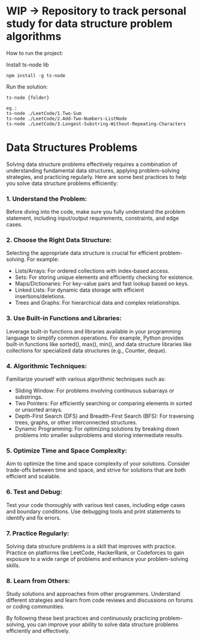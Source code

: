 # WIP -> Repository to track personal study for data structure problem algorithms

How to run the project:

Install ts-node lib
```
npm install -g ts-node
```

Run the solution:
```
ts-node {folder}

eg.: 
ts-node ./LeetCode/1.Two-Sum
ts-node ./LeetCode/2.Add-Two-Numbers-ListNode
ts-node ./LeetCode/3.Longest-Substring-Without-Repeating-Characters
```

# Data Structures Problems
Solving data structure problems effectively requires a combination of understanding fundamental data structures, applying problem-solving strategies, and practicing regularly. Here are some best practices to help you solve data structure problems efficiently:

### 1. Understand the Problem:
Before diving into the code, make sure you fully understand the problem statement, including input/output requirements, constraints, and edge cases.

### 2. Choose the Right Data Structure:
Selecting the appropriate data structure is crucial for efficient problem-solving. For example:

- Lists/Arrays: For ordered collections with index-based access.
- Sets: For storing unique elements and efficiently checking for existence.
- Maps/Dictionaries: For key-value pairs and fast lookup based on keys.
- Linked Lists: For dynamic data storage with efficient insertions/deletions.
- Trees and Graphs: For hierarchical data and complex relationships.

### 3. Use Built-in Functions and Libraries:
Leverage built-in functions and libraries available in your programming language to simplify common operations. For example, Python provides built-in functions like sorted(), max(), min(), and data structure libraries like collections for specialized data structures (e.g., Counter, deque).

### 4. Algorithmic Techniques:
Familiarize yourself with various algorithmic techniques such as:

- Sliding Window: For problems involving continuous subarrays or substrings.
- Two Pointers: For efficiently searching or comparing elements in sorted or unsorted arrays.
- Depth-First Search (DFS) and Breadth-First Search (BFS): For traversing trees, graphs, or other interconnected structures.
- Dynamic Programming: For optimizing solutions by breaking down problems into smaller subproblems and storing intermediate results.

### 5. Optimize Time and Space Complexity:
Aim to optimize the time and space complexity of your solutions. Consider trade-offs between time and space, and strive for solutions that are both efficient and scalable.

### 6. Test and Debug:
Test your code thoroughly with various test cases, including edge cases and boundary conditions. Use debugging tools and print statements to identify and fix errors.

### 7. Practice Regularly:
Solving data structure problems is a skill that improves with practice. Practice on platforms like LeetCode, HackerRank, or Codeforces to gain exposure to a wide range of problems and enhance your problem-solving skills.

### 8. Learn from Others:
Study solutions and approaches from other programmers. Understand different strategies and learn from code reviews and discussions on forums or coding communities.

By following these best practices and continuously practicing problem-solving, you can improve your ability to solve data structure problems efficiently and effectively.

